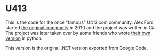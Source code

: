 U413
====

This is the code for the once "famous" U413.com community. Alex Ford started 
[the original community](https://github.com/chevex/StartOfTheInternet) in 2010 
and the project was written in C#. The project was later taken over by some 
friends who wrote [their own version](https://github.com/ConsciousCode/u413) in 
python. 

This version is the original .NET version exported from Google Code.
